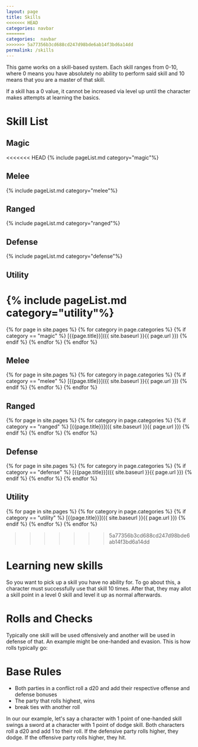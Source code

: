 ```yaml
---
layout: page
title: Skills
<<<<<<< HEAD
categories: navbar
=======
categories:  navbar
>>>>>>> 5a77356b3cd688cd247d98bde6ab14f3bd6a14dd
permalink: /skills
---
```

This game works on a skill-based system. Each skill ranges from 0-10, where 0 means you have absolutely no ability to perform said skill and 10 means that you are a master of that skill.

If a skill has a 0 value, it cannot be increased via level up until the character makes attempts at learning the basics.

# Skill List
## Magic
<<<<<<< HEAD
{% include pageList.md category="magic"%}

## Melee
{% include pageList.md category="melee"%}

## Ranged
{% include pageList.md category="ranged"%}
## Defense
{% include pageList.md category="defense"%}

## Utility
{% include pageList.md category="utility"%}
=======
{% for page in site.pages %}
  {% for category in page.categories %}
    {% if category == "magic" %}
[{{page.title}}]({{ site.baseurl }}{{ page.url }})
    {% endif %}
  {% endfor %}
{% endfor %}

## Melee
{% for page in site.pages %}
  {% for category in page.categories %}
    {% if category == "melee" %}
[{{page.title}}]({{ site.baseurl }}{{ page.url }})
    {% endif %}
  {% endfor %}
{% endfor %}

## Ranged
{% for page in site.pages %}
  {% for category in page.categories %}
    {% if category == "ranged" %}
[{{page.title}}]({{ site.baseurl }}{{ page.url }})
    {% endif %}
  {% endfor %}
{% endfor %}
## Defense
{% for page in site.pages %}
  {% for category in page.categories %}
    {% if category == "defense" %}
[{{page.title}}]({{ site.baseurl }}{{ page.url }})
    {% endif %}
  {% endfor %}
{% endfor %}

## Utility
{% for page in site.pages %}
  {% for category in page.categories %}
    {% if category == "utility" %}
[{{page.title}}]({{ site.baseurl }}{{ page.url }})
    {% endif %}
  {% endfor %}
{% endfor %}
>>>>>>> 5a77356b3cd688cd247d98bde6ab14f3bd6a14dd


# Learning new skills
 So you want to pick up a skill you have no ability for. To go about this, a character must successfully use that skill 10 times. After that, they may allot a skill point in a level 0 skill and level it up as normal afterwards.

# Rolls and Checks
Typically one skill will be used offensively and another will be used in defense of that. An example might be one-handed and evasion. This is how rolls typically go:

# Base Rules
- Both parties in a conflict roll a d20 and add their respective offense and defense bonuses
- The party that rolls highest, wins
- break ties with another roll

In our our example, let's say a character with 1 point of one-handed skill swings a sword at a character with 1 point of dodge skill. Both characters roll a d20 and add 1 to their roll. If the defensive party rolls higher, they dodge. If the offensive party rolls higher, they hit.
